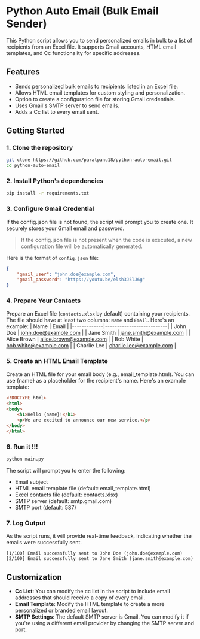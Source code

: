 # Python Auto Email (Bulk Email Sender)

This Python script allows you to send personalized emails in bulk to a list of recipients from an Excel file. It supports Gmail accounts, HTML email templates, and Cc functionality for specific addresses.

## Features
- Sends personalized bulk emails to recipients listed in an Excel file.
- Allows HTML email templates for custom styling and personalization.
- Option to create a configuration file for storing Gmail credentials.
- Uses Gmail's SMTP server to send emails.
- Adds a Cc list to every email sent.


## Getting Started
### 1. Clone the repository
```bash
git clone https://github.com/paratpanu18/python-auto-email.git
cd python-auto-email
```

### 2. Install Python's dependencies
```bash
pip install -r requirements.txt
```

### 3. Configure Gmail Credential
If the config.json file is not found, the script will prompt you to create one. It securely stores your Gmail email and password.
> If the config.json file is not present when the code is executed, a new configuration file will be automatically generated.

Here is the format of `config.json` file:
```json
{
    "gmail_user": "john.doe@example.com", 
    "gmail_password": "https://youtu.be/elsh3J5lJ6g"
}
```

### 4. Prepare Your Contacts
Prepare an Excel file (`contacts.xlsx` by default) containing your recipients. The file should have at least two columns: `Name` and `Email`. Here's an example:
| Name        | Email                   |
|-------------|--------------------------|
| John Doe    | john.doe@example.com     |
| Jane Smith  | jane.smith@example.com   |
| Alice Brown | alice.brown@example.com  |
| Bob White   | bob.white@example.com    |
| Charlie Lee | charlie.lee@example.com  |

### 5. Create an HTML Email Template
Create an HTML file for your email body (e.g., email_template.html). You can use {name} as a placeholder for the recipient's name. Here's an example template:
```html
<!DOCTYPE html>
<html>
<body>
    <h1>Hello {name}!</h1>
    <p>We are excited to announce our new service.</p>
</body>
</html>
```

### 6. Run it !!!
```bash
python main.py
```
The script will prompt you to enter the following:
- Email subject
- HTML email template file (default: email_template.html)
- Excel contacts file (default: contacts.xlsx)
- SMTP server (default: smtp.gmail.com)
- SMTP port (default: 587)

### 7. Log Output
As the script runs, it will provide real-time feedback, indicating whether the emails were successfully sent.

```less
[1/100] Email successfully sent to John Doe (john.doe@example.com)
[2/100] Email successfully sent to Jane Smith (jane.smith@example.com)
```

## Customization
- **Cc List**: You can modify the cc list in the script to include email addresses that should receive a copy of every email.
- **Email Template**: Modify the HTML template to create a more personalized or branded email layout.
- **SMTP Settings**: The default SMTP server is Gmail. You can modify it if you're using a different email provider by changing the SMTP server and port.
